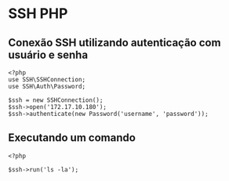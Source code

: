 SSH PHP
=======

Conexão SSH utilizando autenticação com usuário e senha
-------------------------------------------------------

    <?php
    use SSH\SSHConnection;
    use SSH\Auth\Password;

    $ssh = new SSHConnection();
    $ssh->open('172.17.10.180');
    $ssh->authenticate(new Password('username', 'password'));

Executando um comando
---------------------

    <?php

    $ssh->run('ls -la');